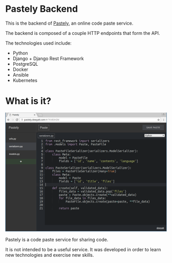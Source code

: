 # Pastely Backend

This is the backend of [Pastely](http://dewyatt.pastely.com), an online code paste service.

The backend is composed of a couple HTTP endpoints that form the API.

The technologies used include:
* Python
* Django + Django Rest Framework
* PostgreSQL
* Docker
* Ansible
* Kubernetes

# What is it?

![Screenshot](https://raw.githubusercontent.com/dewyatt/pastely-frontend/gh-pages/media/screenshot.png)

Pastely is a code paste service for sharing code.

It is not intended to be a useful service. It was developed in order to learn new technologies and exercise new skills.
